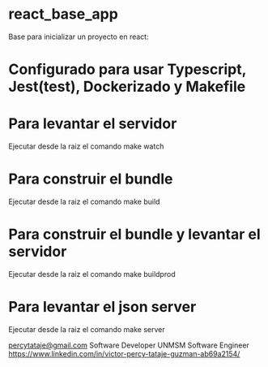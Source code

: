 # react_base_app
Base para inicializar un proyecto en react:

# Configurado para usar Typescript, Jest(test), Dockerizado y Makefile

# Para levantar el servidor
Ejecutar desde la raiz el comando 
make watch

# Para construir el bundle
Ejecutar desde la raiz el comando 
make build

# Para construir el bundle y levantar el servidor
Ejecutar desde la raiz el comando  make buildprod

# Para levantar el json server
Ejecutar desde la raiz el comando make server




percytataje@gmail.com
Software Developer
UNMSM
Software Engineer
https://www.linkedin.com/in/victor-percy-tataje-guzman-ab69a2154/

